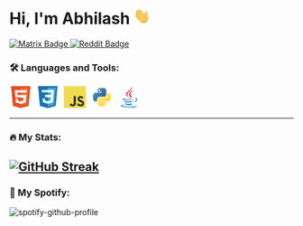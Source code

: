 # Hi, I'm Abhilash <img width="30px" src="https://github.com/SatYu26/SatYu26/raw/master/Assets/Hi.gif" />

<div id="badges">
  <a href="https://matrix.to/#/@ostrichization:unredacted.org">
    <img src="https://matrix.org/images/matrix-logo-white.svg" alt="Matrix Badge"/>
  </a>
  <a href="https://www.reddit.com/user/LittleAdIce">
    <img src="https://img.shields.io/badge/Reddit-FF4500?style=for-the-badge&logo=reddit&logoColor=white" alt="Reddit Badge"/>
  </a>
</div>

### :hammer_and_wrench: Languages and Tools:
<div>
    <img src="https://github.com/devicons/devicon/blob/master/icons/html5/html5-original.svg" title="HTML5" alt="HTML5" width="40" height="40"/>&nbsp;
    <img src="https://github.com/devicons/devicon/blob/master/icons/css3/css3-original.svg" title="CSS3" alt="CSS3" width="40" height="40"/>&nbsp;
    <img src="https://github.com/devicons/devicon/blob/master/icons/javascript/javascript-original.svg" title="JavaScript" alt="JavaScript" width="40" height="40"/>&nbsp;
    <img src="https://github.com/devicons/devicon/blob/master/icons/python/python-original.svg" title="Python" alt="Python" width="40" height="40"/>&nbsp;
    <img src="https://github.com/devicons/devicon/blob/master/icons/java/java-original.svg" title="Java" alt="Java" width="40" height="40"/>&nbsp;
</div>

---

### :fire: My Stats:
[![GitHub Streak](https://streak-stats.demolab.com?user=Ostrichization&theme=dark)](https://git.io/streak-stats)
---

### :musical_note: My Spotify:
![spotify-github-profile](https://spotify-recently-played-readme.vercel.app/api?user=31l3keqcgnz5wxcdbe4j53f5rfwq&count=1)
